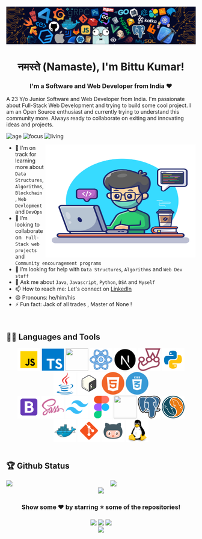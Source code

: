 ![](./images/header_.png)

<h1 align="center">नमस्ते (Namaste), I'm Bittu Kumar!</h1>

<h3 align="center">I'm a Software and Web Developer from India ❤</h3>

A 23 Y/o Junior Software and Web Developer from India. I'm passionate about Full-Stack Web Development and trying to build some cool project. I am an Open Source enthusiast and currently trying to understand this community more. Always ready to collaborate on exiting and innovating ideas and projects. 

![age](https://img.shields.io/badge/age-23-blue)
![focus](https://img.shields.io/badge/focus-FullStack-brightgreen)
![living](https://img.shields.io/badge/living-Chandigarh-3c9 )

<img width="400px" height="300px" align="right" alt="Github Image" src="./images/download.svg" />

- 🌱 I'm on track for learning more about  <code>Data Structures</code>,<code>Algorithms</code>, <code>Blockchain </code>, <code>Web Devlopment</code> and <code>DevOps</code> 
- 👯 I’m looking to collaborate on <code> Full-Stack web projects </code> and <code> Community encouragement programs </code>
- 🤔 I’m looking for help with <code>Data Structures</code>, <code>Algorithms</code> and <code>Web Dev stuff</code>
- 💬 Ask me about <code>Java</code>, <code>Javascript</code>, <code>Python</code>, <code>DSA</code> and <code>Myself</code>
- 📫 How to reach me: Let's connect on [LinkedIn](https://www.linkedin.com/in/bittu-kumar48)
- 😄 Pronouns: he/him/his
- ⚡ Fun fact: Jack of all trades , Master of None !

<br/>

## 👨‍💻 Languages and Tools

<div align="center">
  <img src="./images/icons/javascript-animation.gif" height="60" width="60">
  <img src="./images/icons/TypeScript.svg" height="60" width="60">
  <img src="https://cdn.iconscout.com/icon/free/png-512/node-js-1174925.png" height="60" width="60">
  <img src="./images/icons/react-animation-transparent.gif" height="60" width="60">
  <img src="./images/icons/next.png" height="60" width="60">
  <img src="./images/icons/Jest.svg" height="60" width="60">
  <img src="./images/icons/python-animation.gif" height="60" width="60">
  <img src="./images/icons/Java.svg" height="60" width="60">
  <img src="./images/icons/icons8-bash.svg" height="60" width="60">
  <img src="./images/icons/html.png" height="60" width="60">
  <img src="./images/icons/css.png" height="60" width="60">
  <br/>
  <img src="./images/icons/icons8-bootstrap.svg" height="60" width="60">
  <img src="./images/icons/Sass.svg" height="60" width="60">
  <img src="./images/icons/Tailwind.svg" height="60" width="60">
  <img src="./images/icons/Figma.svg" height="60" width="60">
  <img src="https://img.icons8.com/color/452/mongodb.png" height="60" width="60">
  <img src="./images/icons/postgres.png" height="60" width="60">
  <img src="./images/icons/sql.png" height="60" width="60">
  <img src="./images/icons/Docker.svg" height="60" width="60">
  <img src="./images/icons/icons8-git.svg" height="60" width="60">
  <img src="./images/icons/icons8-github.svg" height="60" width="60">
  <img src="./images/icons/Linux.svg" height="60" width="60">

</div>

<br/>

## 🏆 Github Status

<img  src="https://github-readme-stats.vercel.app/api?username=Bkumar48&show_icons=true&theme=radical" width="45%" align="right" >

<img  src="https://github-readme-streak-stats.herokuapp.com/?user=Bkumar8&theme=dark" width="45%" >

<br/>
<div align="center">
<img src="./images/footer.gif" />

<br/>

### Show some ❤️ by starring ⭐ some of the repositories!

[<img src="https://img.shields.io/badge/linkedin-%230077B5.svg?&style=for-the-badge&logo=linkedin&logoColor=white">](https://www.linkedin.com/in/bittu-kumar48/)
[<img src="https://img.shields.io/badge/instagram-%23E4405F.svg?&style=for-the-badge&logo=instagram&logoColor=white">](https://www.instagram.com/bkumar_48/?hl=en)
[<img src="https://img.shields.io/badge/Portfolio-%23000000.svg?&style=for-the-badge">](https://github.com/Bkumar48)
<br/>
<a href="https://dev.to/Bkumar48"><img height="50" src="https://d2fltix0v2e0sb.cloudfront.net/dev-badge.svg"></a>

</div>





